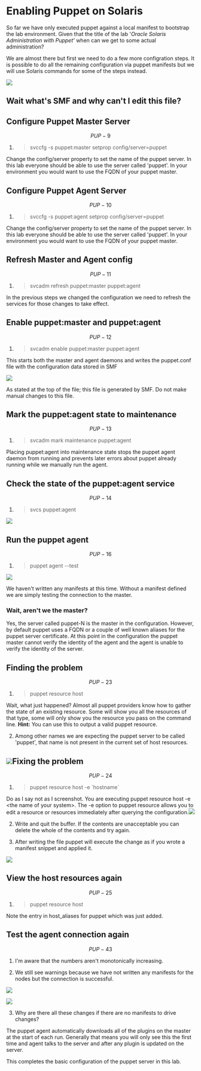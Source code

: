 # Enabling Puppet on Solaris

So far we have only executed puppet against a local manifest to bootstrap the lab environment. Given that the title of the lab '_Oracle Solaris Administration with Puppet'_ when can we get to some actual administration?

We are almost there but first we need to do a few more configration steps. It is possible to do all the remaining configuration via puppet manifests but we will use Solaris commands for some of the steps instead.

![](/images/SETUP-008.0-svccfg-svcadm.png)

## Wait what's SMF and why can't I edit this file?

## Configure Puppet Master Server
$$
PUP-9
$$

1. > svccfg -s puppet:master setprop config/server=puppet

  Change the config/server property to set the name of the puppet server. In this lab everyone should be able to use the server called 'puppet'. In your environment you would want to use the FQDN of your puppet master.

## Configure Puppet Agent Server
$$
PUP-10
$$

1. > svccfg -s puppet:agent setprop config/server=puppet

  Change the config/server property to set the name of the puppet server. In this lab everyone should be able to use the server called 'puppet'. In your environment you would want to use the FQDN of your puppet master.

## Refresh Master and Agent config
$$
PUP-11
$$

1. > svcadm refresh puppet:master puppet:agent

  In the previous steps we changed the configuration we need to refresh the services for those changes to take effect.

## Enable puppet:master and puppet:agent
$$
PUP-12
$$

1. > svcadm enable puppet:master puppet:agent

  This starts both the master and agent daemons and writes the puppet.conf file with the configuration data stored in SMF

  ![](/images/SETUP-008.1-puppet-conf.png)

  As stated at the top of the file; this file is generated by SMF. Do not make manual changes to this file.

## Mark the puppet:agent state to maintenance
$$
PUP-13
$$

1. > svcadm mark maintenance puppet:agent

  Placing puppet:agent into maintenance state stops the puppet agent daemon from running and prevents later errors about puppet already running while we manually run the agent.

## Check the state of the puppet:agent service
$$
PUP-14
$$

1. > svcs puppet:agent

  ![](/images/SETUP-008.2-maintenance.png)

## Run the puppet agent
$$
PUP-16
$$

1. > puppet agent --test

  ![](/images/SETUP-008.3-agent--test.png)

  We haven't written any manifests at this time. Without a manifest defined we are simply testing the connection to the master.

  ### Wait, aren't we the master?

  Yes, the server called puppet-N is the master in the configuration. However, by default puppet uses a FQDN or a couple of well known aliases for the puppet server certificate. At this point in the configuration the puppet master cannot verify the identity of the agent  and the agent is unable to verify the identity of the server.

## Finding the problem
$$
PUP-23
$$

1. > puppet resource host

  Wait, what just happened? Almost all puppet providers know how to gather the state of an existing resource. Some will show you all the resources of that type, some will only show you the resource you pass on the command line. **Hint:** You can use this to output a valid puppet resource.

2. Among other names we are expecting the puppet server to be called 'puppet', that name is not present in the current set of host resources.

  ## ![](/images/SETUP-008.4-resource-host.png)Fixing the problem
$$
PUP-24
$$

1. > puppet resource host -e \`hostname\`

  Do as I say not as I screenshot. You are executing puppet resource host -e &lt;the name of your system&gt;. The -e option to puppet resource allows you to edit a resource or resources immediately after querying the configuration.![](/images/SETUP-008.5-resource-host-e.png)

2. Write and quit the buffer. If the contents are unacceptable you can delete the whole of the contents and try again.

3. After writing the file puppet will execute the change as if you wrote a manifest snippet and applied it.

  ![](/images/SETUP-008.6-resource-host-after.png)

## View the host resources again
$$
PUP-25
$$

1. > puppet resource host

  Note the entry in host\_aliases for puppet which was just added.

##  Test the agent connection again
$$
PUP-43
$$

1. I'm aware that the numbers aren't monotonically increasing.

2. We still see warnings because we have not written any manifests for the nodes but the connection is successful.

  ![](/images/SETUP-008.7-puppet-agent-test.png)

  ![](/images/SETUP-008.8-puppet-agent-test-cont.png)

3. Why are there all these changes if there are no manifests to drive changes?

  The puppet agent automatically downloads all of the plugins on the master at the start of each run. Generally that means you will only see this the first time and agent talks to the server and after any plugin is updated on the server.

This completes the basic configuration of the puppet server in this lab.

